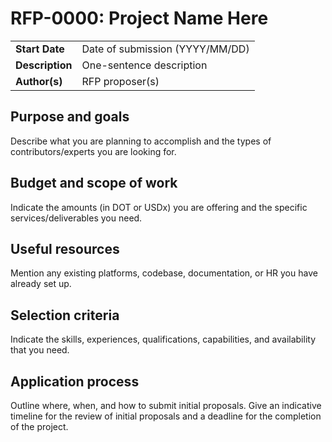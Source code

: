 # RFP-0000: Project Name Here

|                 |                                  |
| --------------- | -------------------------------- |
| **Start Date**  | Date of submission (YYYY/MM/DD)  |
| **Description** | One-sentence description         |
| **Author(s)**   | RFP proposer(s)                  |


## Purpose and goals

Describe what you are planning to accomplish and the types of contributors/experts you are looking for.


## Budget and scope of work

Indicate the amounts (in DOT or USDx) you are offering and the specific services/deliverables you need.


## Useful resources

Mention any existing platforms, codebase, documentation, or HR you have already set up.


## Selection criteria

Indicate the skills, experiences, qualifications, capabilities, and availability that you need.


## Application process

Outline where, when, and how to submit initial proposals. Give an indicative timeline for the review of initial proposals and a deadline for the completion of the project.


